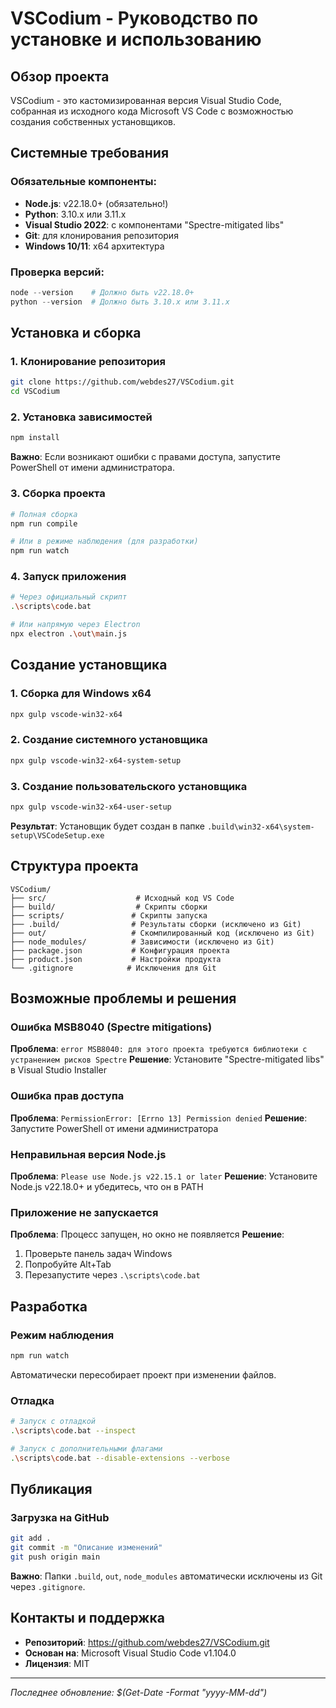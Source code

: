 # VSCodium - Руководство по установке и использованию

## Обзор проекта
VSCodium - это кастомизированная версия Visual Studio Code, собранная из исходного кода Microsoft VS Code с возможностью создания собственных установщиков.

## Системные требования

### Обязательные компоненты:
- **Node.js**: v22.18.0+ (обязательно!)
- **Python**: 3.10.x или 3.11.x
- **Visual Studio 2022**: с компонентами "Spectre-mitigated libs"
- **Git**: для клонирования репозитория
- **Windows 10/11**: x64 архитектура

### Проверка версий:
```powershell
node --version    # Должно быть v22.18.0+
python --version  # Должно быть 3.10.x или 3.11.x
```

## Установка и сборка

### 1. Клонирование репозитория
```bash
git clone https://github.com/webdes27/VSCodium.git
cd VSCodium
```

### 2. Установка зависимостей
```bash
npm install
```
**Важно**: Если возникают ошибки с правами доступа, запустите PowerShell от имени администратора.

### 3. Сборка проекта
```bash
# Полная сборка
npm run compile

# Или в режиме наблюдения (для разработки)
npm run watch
```

### 4. Запуск приложения
```bash
# Через официальный скрипт
.\scripts\code.bat

# Или напрямую через Electron
npx electron .\out\main.js
```

## Создание установщика

### 1. Сборка для Windows x64
```bash
npx gulp vscode-win32-x64
```

### 2. Создание системного установщика
```bash
npx gulp vscode-win32-x64-system-setup
```

### 3. Создание пользовательского установщика
```bash
npx gulp vscode-win32-x64-user-setup
```

**Результат**: Установщик будет создан в папке `.build\win32-x64\system-setup\VSCodeSetup.exe`

## Структура проекта

```
VSCodium/
├── src/                    # Исходный код VS Code
├── build/                  # Скрипты сборки
├── scripts/               # Скрипты запуска
├── .build/                # Результаты сборки (исключено из Git)
├── out/                   # Скомпилированный код (исключено из Git)
├── node_modules/          # Зависимости (исключено из Git)
├── package.json           # Конфигурация проекта
├── product.json           # Настройки продукта
└── .gitignore            # Исключения для Git
```

## Возможные проблемы и решения

### Ошибка MSB8040 (Spectre mitigations)
**Проблема**: `error MSB8040: для этого проекта требуются библиотеки с устранением рисков Spectre`
**Решение**: Установите "Spectre-mitigated libs" в Visual Studio Installer

### Ошибка прав доступа
**Проблема**: `PermissionError: [Errno 13] Permission denied`
**Решение**: Запустите PowerShell от имени администратора

### Неправильная версия Node.js
**Проблема**: `Please use Node.js v22.15.1 or later`
**Решение**: Установите Node.js v22.18.0+ и убедитесь, что он в PATH

### Приложение не запускается
**Проблема**: Процесс запущен, но окно не появляется
**Решение**: 
1. Проверьте панель задач Windows
2. Попробуйте Alt+Tab
3. Перезапустите через `.\scripts\code.bat`

## Разработка

### Режим наблюдения
```bash
npm run watch
```
Автоматически пересобирает проект при изменении файлов.

### Отладка
```bash
# Запуск с отладкой
.\scripts\code.bat --inspect

# Запуск с дополнительными флагами
.\scripts\code.bat --disable-extensions --verbose
```

## Публикация

### Загрузка на GitHub
```bash
git add .
git commit -m "Описание изменений"
git push origin main
```

**Важно**: Папки `.build`, `out`, `node_modules` автоматически исключены из Git через `.gitignore`.

## Контакты и поддержка

- **Репозиторий**: https://github.com/webdes27/VSCodium.git
- **Основан на**: Microsoft Visual Studio Code v1.104.0
- **Лицензия**: MIT

---

*Последнее обновление: $(Get-Date -Format "yyyy-MM-dd")*
